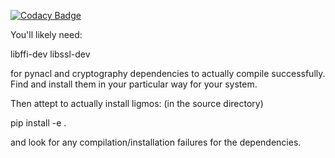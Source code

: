 [![Codacy Badge](https://api.codacy.com/project/badge/Grade/5a1444a2a46a45e2940837fa301d7fd1)](https://www.codacy.com/app/astrobokonon/ligmos?utm_source=github.com&amp;utm_medium=referral&amp;utm_content=LowellObservatory/ligmos&amp;utm_campaign=Badge_Grade)

You'll likely need:

libffi-dev
libssl-dev

for pynacl and cryptography dependencies to actually compile successfully.  
Find and install them in your particular way for your system.

Then attept to actually install ligmos:
(in the source directory)

pip install -e .

and look for any compilation/installation failures for the dependencies.
